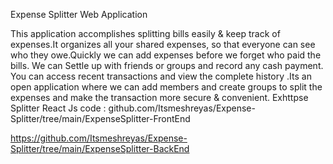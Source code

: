 Expense Splitter Web Application

This application accomplishes splitting bills easily & keep track of expenses.It organizes all your shared expenses, so that everyone can see who they owe.Quickly we can add expenses before we forget who paid the bills. We can Settle up with friends or groups and record any cash payment. You can access recent transactions and view the complete history .Its an open application where we can add members and create groups to split the expenses and make the transaction more secure & convenient.
Exhttpse Splitter React Js code : github.com/Itsmeshreyas/Expense-Splitter/tree/main/ExpenseSplitter-FrontEnd


https://github.com/Itsmeshreyas/Expense-Splitter/tree/main/ExpenseSplitter-BackEnd
